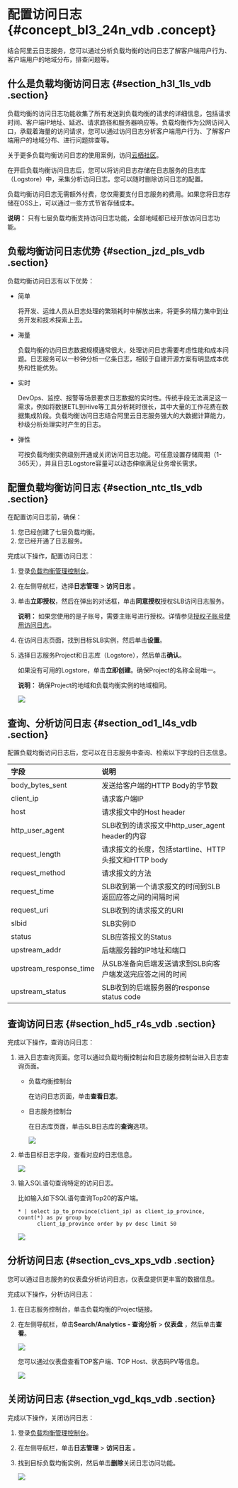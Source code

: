 # 配置访问日志 {#concept_bl3_24n_vdb .concept}

结合阿里云日志服务，您可以通过分析负载均衡的访问日志了解客户端用户行为、客户端用户的地域分布，排查问题等。

## 什么是负载均衡访问日志 {#section_h3l_1ls_vdb .section}

负载均衡的访问日志功能收集了所有发送到负载均衡的请求的详细信息，包括请求时间、客户端IP地址、延迟、请求路径和服务器响应等。负载均衡作为公网访问入口，承载着海量的访问请求，您可以通过访问日志分析客户端用户行为、了解客户端用户的地域分布、进行问题排查等。

关于更多负载均衡访问日志的使用案例，访问[云栖社区](https://yq.aliyun.com//articles/425660#42-)。

在开启负载均衡访问日志后，您可以将访问日志存储在日志服务的日志库（Logstore）中，采集分析访问日志。您可以随时删除访问日志的配置。

负载均衡访问日志无需额外付费，您仅需要支付日志服务的费用。如果您将日志存储在OSS上，可以通过一些方式节省存储成本。

**说明：** 只有七层负载均衡支持访问日志功能，全部地域都已经开放访问日志功能。

## 负载均衡访问日志优势 {#section_jzd_pls_vdb .section}

负载均衡访问日志有以下优势：

-   简单

    将开发、运维人员从日志处理的繁琐耗时中解放出来，将更多的精力集中到业务开发和技术探索上去。

-   海量

    负载均衡的访问日志数据规模通常很大，处理访问日志需要考虑性能和成本问题。日志服务可以一秒钟分析一亿条日志，相较于自建开源方案有明显成本优势和性能优势。

-   实时

    DevOps、监控、报警等场景要求日志数据的实时性。传统手段无法满足这一需求，例如将数据ETL到Hive等工具分析耗时很长，其中大量的工作花费在数据集成阶段。负载均衡访问日志结合阿里云日志服务强大的大数据计算能力，秒级分析处理实时产生的日志。

-   弹性

    可按负载均衡实例级别开通或关闭访问日志功能。可任意设置存储周期（1-365天），并且日志Logstore容量可以动态伸缩满足业务增长需求。


## 配置负载均衡访问日志 {#section_ntc_tls_vdb .section}

在配置访问日志前，确保：

1.  您已经创建了七层负载均衡。
2.  您已经开通了日志服务。

完成以下操作，配置访问日志：

1.  登录[负载均衡管理控制台](https://slb.console.aliyun.com/slb)。
2.  在左侧导航栏，选择**日志管理** \> **访问日志** 。
3.  单击**立即授权**，然后在弹出的对话框，单击**同意授权**授权SLB访问日志服务。

    **说明：** 如果您使用的是子账号，需要主账号进行授权。详情参见[授权子账号使用访问日志](cn.zh-CN/用户指南/日志管理/授权子账号使用访问日志.md#)。

4.  在访问日志页面，找到目标SLB实例，然后单击**设置**。
5.  选择日志服务Project和日志库（Logstore），然后单击**确认**。

    如果没有可用的Logstore，单击**立即创建**。确保Project的名称全局唯一。

    **说明：** 确保Project的地域和负载均衡实例的地域相同。

    ![](http://static-aliyun-doc.oss-cn-hangzhou.aliyuncs.com/assets/img/4150/2476_zh-CN.png)


## 查询、分析访问日志 {#section_od1_l4s_vdb .section}

配置负载均衡访问日志后，您可以在日志服务中查询、检索以下字段的日志信息。

|字段|说明|
|:-|:-|
|body\_bytes\_sent|发送给客户端的HTTP Body的字节数|
|client\_ip|请求客户端IP|
|host|请求报文中的Host header|
|http\_user\_agent|SLB收到的请求报文中http\_user\_agent header的内容|
|request\_length|请求报文的长度，包括startline、HTTP头报文和HTTP body|
|request\_method|请求报文的方法|
|request\_time|SLB收到第一个请求报文的时间到SLB返回应答之间的间隔时间|
|request\_uri|SLB收到的请求报文的URI|
|slbid|SLB实例ID|
|status|SLB应答报文的Status|
|upstream\_addr|后端服务器的IP地址和端口|
|upstream\_response\_time|从SLB准备向后端发送请求到SLB向客户端发送完应答之间的时间|
|upstream\_status|SLB收到的后端服务器的response status code|

## 查询访问日志 {#section_hd5_r4s_vdb .section}

完成以下操作，查询访问日志：

1.  进入日志查询页面。您可以通过负载均衡控制台和日志服务控制台进入日志查询页面。
    -   负载均衡控制台

        在访问日志页面，单击**查看日志**。

    -   日志服务控制台

        在日志库页面，单击SLB日志库的**查询**选项。

        ![](http://static-aliyun-doc.oss-cn-hangzhou.aliyuncs.com/assets/img/4150/2492_zh-CN.png)

2.  单击目标日志字段，查看对应的日志信息。

    ![](http://static-aliyun-doc.oss-cn-hangzhou.aliyuncs.com/assets/img/4150/2493_zh-CN.png)

3.  输入SQL语句查询特定的访问日志。

    比如输入如下SQL语句查询Top20的客户端。

    ```
    * | select ip_to_province(client_ip) as client_ip_province, count(*) as pv group by
          client_ip_province order by pv desc limit 50
    ```

    ![](http://static-aliyun-doc.oss-cn-hangzhou.aliyuncs.com/assets/img/4150/2494_zh-CN.png)


## 分析访问日志 {#section_cvs_xps_vdb .section}

您可以通过日志服务的仪表盘分析访问日志，仪表盘提供更丰富的数据信息。

完成以下操作，分析访问日志：

1.  在日志服务控制台，单击负载均衡的Project链接。
2.  在左侧导航栏，单击**Search/Analytics - 查询分析** \> **仪表盘** ，然后单击**查看**。

    ![](http://static-aliyun-doc.oss-cn-hangzhou.aliyuncs.com/assets/img/4150/2495_zh-CN.png)

    您可以通过仪表盘查看TOP客户端、TOP Host、状态码PV等信息。

    ![](http://static-aliyun-doc.oss-cn-hangzhou.aliyuncs.com/assets/img/4150/2496_zh-CN.png)


## 关闭访问日志 {#section_vgd_kqs_vdb .section}

完成以下操作，关闭访问日志：

1.  登录[负载均衡管理控制台](https://slbnew.console.aliyun.com/?)。
2.  在左侧导航栏，单击**日志管理** \> **访问日志** 。
3.  找到目标负载均衡实例，然后单击**删除**关闭日志访问功能。

    ![](http://static-aliyun-doc.oss-cn-hangzhou.aliyuncs.com/assets/img/4150/2497_zh-CN.png)


